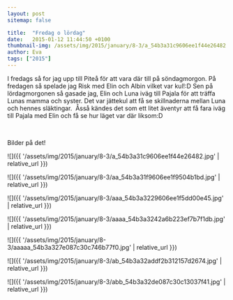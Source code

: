 ```yaml
---
layout: post
sitemap: false

title:  "Fredag o lördag"
date:   2015-01-12 11:44:50 +0100
thumbnail-img: /assets/img/2015/january/8-3/a_54b3a31c9606ee1f44e26482.jpg
author: Eva
tags: ["2015"]
---
```


I fredags så for jag upp till Piteå för att vara där till på söndagmorgon. På fredagen så spelade jag Risk med Elin och Albin vilket var kul!:D Sen på lördagmorgonen så gasade jag, Elin och Luna iväg till Pajala för att träffa Lunas mamma och syster. Det var jättekul att få se skillnaderna mellan Luna och hennes släktingar.  Åsså kändes det som ett litet äventyr att få fara iväg till Pajala med Elin och få se hur läget var där liksom:D 




 




Bilder på det!

![]({{ '/assets/img/2015/january/8-3/a_54b3a31c9606ee1f44e26482.jpg'  | relative_url }})

![]({{ '/assets/img/2015/january/8-3/aa_54b3a31f9606ee1f9504b1bd.jpg'  | relative_url }})

![]({{ '/assets/img/2015/january/8-3/aaa_54b3a3229606ee1f5dd00e45.jpg'  | relative_url }})

![]({{ '/assets/img/2015/january/8-3/aaaa_54b3a3242a6b223ef7b7f1db.jpg'  | relative_url }})

![]({{ '/assets/img/2015/january/8-3/aaaaa_54b3a327e087c30c746b77f0.jpg'  | relative_url }})

![]({{ '/assets/img/2015/january/8-3/ab_54b3a32addf2b312157d2674.jpg'  | relative_url }})

![]({{ '/assets/img/2015/january/8-3/abb_54b3a32de087c30c13037f41.jpg'  | relative_url }})

